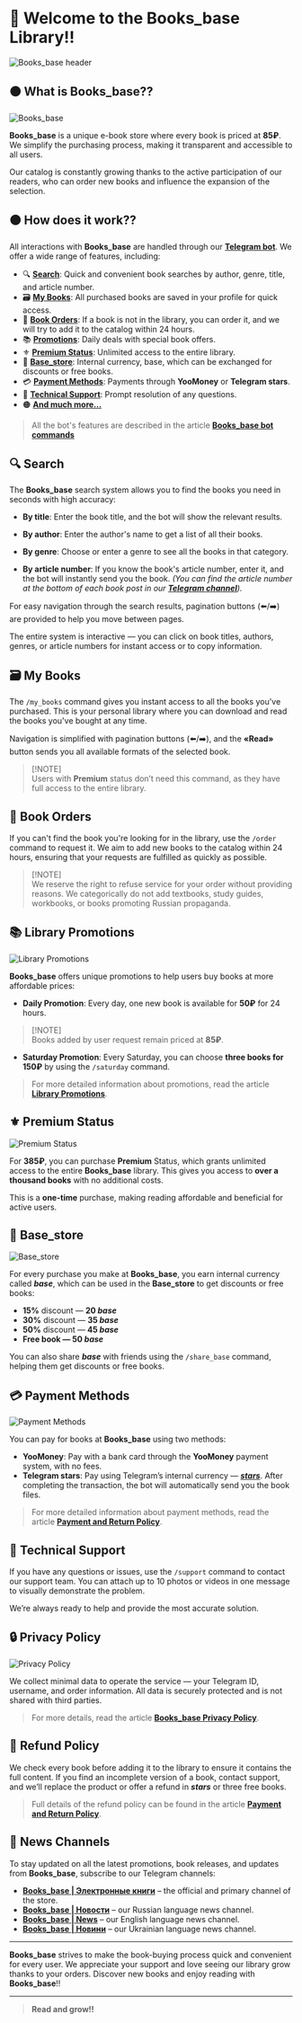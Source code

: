 # 📖 Welcome to the Books_base Library!!

![Books_base header](images/header.png)


## 🟤 What is Books_base??

![Books_base](images/books_base.png)

**Books_base** is a unique e-book store where every book is priced at **85₽**. We simplify the purchasing process, making it transparent and accessible to all users.

Our catalog is constantly growing thanks to the active participation of our readers, who can order new books and influence the expansion of the selection.

## 🟤 How does it work??

All interactions with **Books_base** are handled through our **[Telegram bot](https://t.me/Books_base_bot)**. We offer a wide range of features, including:

- 🔍 **[Search](#🔍-Search)**: Quick and convenient book searches by author, genre, title, and article number.
- 🗃️ **[My Books](#🗃️-My-Books)**: All purchased books are saved in your profile for quick access.
- 📝 **[Book Orders](#📝-Book-Orders)**: If a book is not in the library, you can order it, and we will try to add it to the catalog within 24 hours.
- 📚 **[Promotions](#📚-Library-Promotions)**: Daily deals with special book offers.
- ⚜️ **[Premium Status](#⚜️-Premium-Status)**: Unlimited access to the entire library.
- 💎 **[Base_store](#💎-Base_store)**: Internal currency, base, which can be exchanged for discounts or free books.
- 💳 **[Payment Methods](#💳-Payment-Methods)**: Payments through **YooMoney** or **Telegram stars**.
- 💬 **[Technical Support](#💬-Technical-Support)**: Prompt resolution of any questions.
- 🟠 **[And much more...](#🔒-Privacy-Policy)**

> All the bot's features are described in the article **[Books_base bot commands](https://telegra.ph/Books-base-Bot-Commands-EN-10-14)**

## 🔍 Search

The **Books_base** search system allows you to find the books you need in seconds with high accuracy:

- **By title**: Enter the book title, and the bot will show the relevant results.

- **By author**: Enter the author's name to get a list of    all their books.

- **By genre**: Choose or enter a genre to see all the books in that category.

- **By article number**: If you know the book's article number, enter it, and the bot will instantly send you the book. _(You can find the article number at the bottom of each book post in our **[Telegram channel](https://t.me/Books_base)**)._

For easy navigation through the search results, pagination buttons (⬅️/➡️) are provided to help you move between pages.

The entire system is interactive — you can click on book titles, authors, genres, or article numbers for instant access or to copy information.

## 🗃️ My Books

The `/my_books` command gives you instant access to all the books you've purchased. This is your personal library where you can download and read the books you've bought at any time.

Navigation is simplified with pagination buttons (⬅️/➡️), and the **«Read»** button sends you all available formats of the selected book.

> [!NOTE]\
> Users with **Premium** status don’t need this command, as they have full access to the entire library.

## 📝 Book Orders

If you can't find the book you're looking for in the library, use the `/order` command to request it. We aim to add new books to the catalog within 24 hours, ensuring that your requests are fulfilled as quickly as possible.

> [!NOTE]\
> We reserve the right to refuse service for your order without providing reasons. We categorically do not add textbooks, study guides, workbooks, or books promoting Russian propaganda.

## 📚 Library Promotions

![Library Promotions](images/promotions.png)

**Books_base** offers unique promotions to help users buy books at more affordable prices:

- **Daily Promotion**: Every day, one new book is available for **50₽** for 24 hours.

> [!NOTE]\
> Books added by user request remain priced at **85₽**.

- **Saturday Promotion**: Every Saturday, you can choose **three books for 150₽** by using the `/saturday` command.

> For more detailed information about promotions, read the article **[Library Promotions](https://telegra.ph/Books-base-Promotions-EN-10-16)**.

## ⚜️ Premium Status

![Premium Status](images/premium.png)

For **385₽**, you can purchase **Premium** Status, which grants unlimited access to the entire **Books_base** library. This gives you access to **over a thousand books** with no additional costs.

This is a **one-time** purchase, making reading affordable and beneficial for active users.

## 💎 Base_store

![Base_store](images/base_store.png)

For every purchase you make at **Books_base**, you earn internal currency called **_base_**, which can be used in the **Base_store** to get discounts or free books:

- **15%** discount — **20 _base_**
- **30%** discount — **35 _base_**
- **50%** discount — **45 _base_**
- **Free book — 50 _base_**

You can also share **_base_** with friends using the `/share_base` command, helping them get discounts or free books.

## 💳 Payment Methods

![Payment Methods](images/payment.png)

You can pay for books at **Books_base** using two methods:

- **YooMoney**: Pay with a bank card through the **YooMoney** payment system, with no fees.
- **Telegram stars**: Pay using Telegram’s internal currency — **_[stars](https://telegram.org/blog/telegram-stars?ln=r)_**. After completing the transaction, the bot will automatically send you the book files.

> For more detailed information about payment methods, read the article **[Payment and Return Policy](https://telegra.ph/Books-base-Payment-and-Refund-Policy-EN-10-15)**.

## 💬 Technical Support

If you have any questions or issues, use the `/support` command to contact our support team. You can attach up to 10 photos or videos in one message to visually demonstrate the problem.

We’re always ready to help and provide the most accurate solution.

## 🔒 Privacy Policy

![Privacy Policy](images/privacy.png)

We collect minimal data to operate the service — your Telegram ID, username, and order information. All data is securely protected and is not shared with third parties.

> For more details, read the article **[Books_base Privacy Policy](https://telegra.ph/Books-base-Privacy-Policy-EN-10-14)**.

## 🔴 Refund Policy

We check every book before adding it to the library to ensure it contains the full content. If you find an incomplete version of a book, contact support, and we’ll replace the product or offer a refund in **_stars_** or three free books.

> Full details of the refund policy can be found in the article **[Payment and Return Policy](https://telegra.ph/Books-base-Payment-and-Refund-Policy-EN-10-15)**.

## 📰 News Channels

To stay updated on all the latest promotions, book releases, and updates from **Books_base**, subscribe to our Telegram channels:

- **[Books_base | Электронные книги](https://t.me/Books_base)**  – the official and primary channel of the store.
- **[Books_base | Новости](https://t.me/Books_base_news_ru)** – our Russian language news channel.
- **[Books_base | News](https://t.me/Books_base_news_en)** – our English language news channel.
- **[Books_base | Новини](https://t.me/Books_base_news_uk)** – our Ukrainian language news channel.

---

**Books_base** strives to make the book-buying process quick and convenient for every user. We appreciate your support and love seeing our library grow thanks to your orders. Discover new books and enjoy reading with **Books_base**!!

---

> **Read and grow!!**